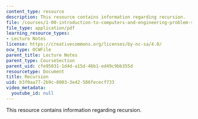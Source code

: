 ```yaml
---
content_type: resource
description: This resource contains information regarding recursion.
file: /courses/1-00-introduction-to-computers-and-engineering-problem-solving-spring-2012/b3f0aa772b9c80033e42586fececf733_MIT1_00S12_Lec_12.pdf
file_type: application/pdf
learning_resource_types:
- Lecture Notes
license: https://creativecommons.org/licenses/by-nc-sa/4.0/
ocw_type: OCWFile
parent_title: Lecture Notes
parent_type: CourseSection
parent_uid: cfe95031-1d4d-a15d-46b1-ed49c9bb355d
resourcetype: Document
title: Recursion
uid: b3f0aa77-2b9c-8003-3e42-586fececf733
video_metadata:
  youtube_id: null
---
```

This resource contains information regarding recursion.